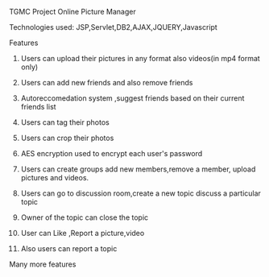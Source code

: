 TGMC Project
Online Picture Manager

Technologies used: JSP,Servlet,DB2,AJAX,JQUERY,Javascript

Features


1. Users can upload their pictures in any format also videos(in mp4 format only)


2. Users can add new friends and also remove friends

 
3. Autoreccomedation system ,suggest friends based on their current friends list
 

4. Users can tag their photos


5. Users can crop their photos


6. AES encryption used to encrypt each user's password

 
7. Users can create groups add new members,remove a member, upload pictures and videos.


8. Users can go to discussion room,create a new topic discuss a particular topic


9. Owner of the topic can close the topic


10. User can Like ,Report a picture,video


11. Also users can report a topic


Many more features
